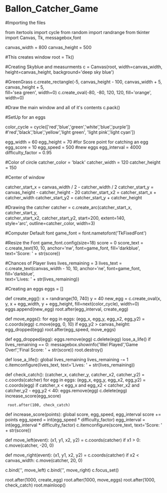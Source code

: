 # Ballon_Catcher_Game


#Importing the files

from itertools  import cycle
from random import randrange
from tkinter import Canvas, Tk, messagebox,font



canvas_width = 800
canvas_height = 500


#This creates window
root = Tk()

#Creating Skyblue and measurments
c = Canvas(root, width=canvas_width, height=canvas_height, background='deep sky blue')

#GreenGrass
c.create_rectangle(-5, canvas_height - 100, canvas_width + 5, canvas_height + 5, \
            fill='sea green', width=0)
c.create_oval(-80, -80, 120, 120, fill='orange', width=0)

#Draw the main window and all of it's contents
c.pack()


#SetUp for an eggs

color_cycle = cycle(['red','blue','green','white','blue','purple'])
     #'red','black','blue','yellow','light green', 'light pink','light cyan'])

egg_width = 60
egg_height = 70
#for Score point for catching an egg
egg_score = 10
egg_speed = 500
#new eggs
egg_interval = 4000
difficulty_factor = 0.95

#Color of circle
catcher_color = 'black'
catcher_width = 120
catcher_height = 150

#Center of window

catcher_start_x = canvas_width / 2 - catcher_width / 2
catcher_start_y = canvas_height - catcher_height - 20
catcher_start_x2 = catcher_start_x + catcher_width
catcher_start_y2 = catcher_start_y + catcher_height


#Drawing the catcher
catcher = c.create_arc(catcher_start_x, catcher_start_y, \
                         catcher_start_x2, catcher_start_y2, start=200, extent=140, \
                          style='arc', outline=catcher_color, width=3)


#Computer Default font
game_font = font.nametofont('TkFixedFont')

#Resize the Font
game_font.config(size=18)
score = 0
score_text = c.create_text(10, 10, anchor='nw', font=game_font, fill='darkblue', \
                             text='Score: ' + str(score))


#Chances of Player lives
lives_remaining = 3
lives_text = c.create_text(canvas_width - 10, 10, anchor='ne', font=game_font, fill='darkblue', \
         text='Lives: ' + str(lives_remaining))

#Creating an eggs
eggs = []

def create_egg():
     x = randrange(10, 740)
     y = 40
     new_egg = c.create_oval(x, y, x + egg_width, y + egg_height, fill=next(color_cycle), width=0)
     eggs.append(new_egg)
     root.after(egg_interval, create_egg)
     
def move_eggs():
    for egg in eggs:
         (egg_x, egg_y, egg_x2, egg_y2) = c.coords(egg)
         c.move(egg, 0, 10)
         if egg_y2 > canvas_height:
             egg_dropped(egg)
    root.after(egg_speed, move_eggs)
     

def egg_dropped(egg):
    eggs.remove(egg)
    c.delete(egg)
    lose_a_life()
    if lives_remaining == 0:
        messagebox.showinfo('Wel Played','Game Over!','Final Score: ' + str(score))
        root.destroy()


def lose_a_life():
    global lives_remaining
    lives_remaining -= 1
    c.itemconfigure(lives_text, text='Lives: ' + str(lives_remaining))


def check_catch():
     (catcher_x, catcher_y, catcher_x2, catcher_y2) = c.coords(catcher)
     for egg in eggs:
         (egg_x, egg_y, egg_x2, egg_y2) = c.coords(egg)
         if catcher_x < egg_x and egg_x2 < catcher_x2 and catcher_y2 - egg_y2 < 40:
             eggs.remove(egg)
             c.delete(egg)
             increase_score(egg_score)


     root.after(100, check_catch)


def increase_score(points):
     global score, egg_speed, egg_interval
     score += points
     egg_speed = int(egg_speed * difficulty_factor)
     egg_interval = int(egg_interval * difficulty_factor)
     c.itemconfigure(score_text, text='Score: ' + str(score))

def move_left(event):
     (x1, y1, x2, y2) = c.coords(catcher)
     if x1 > 0:
         c.move(catcher, -20, 0)
         
def move_right(event):
     (x1, y1, x2, y2) = c.coords(catcher)
     if x2 < canvas_width:
         c.move(catcher, 20, 0)
         
c.bind('<Left>', move_left)
c.bind('<Right>', move_right)
c.focus_set()

root.after(1000, create_egg)
root.after(1000, move_eggs)
root.after(1000, check_catch)
root.mainloop()
